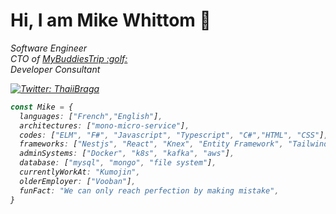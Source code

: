 # Hi, I am Mike Whittom 👋

<p><em>Software Engineer
</br><em>CTO of <a href="www.mybuddiestrip.com">MyBuddiesTrip :golf:</a>
</br>Developer Consultant</em></p>

[![Twitter: ThaiiBraga](https://img.shields.io/twitter/follow/mewhit?style=social)](https://twitter.com/mewhit)
```typescript
const Mike = {
  languages: ["French","English"],
  architectures: ["mono-micro-service"], 
  codes: ["ELM", "F#", "Javascript", "Typescript", "C#","HTML", "CSS"],
  frameworks: ["Nestjs", "React", "Knex", "Entity Framework", "TailwindCss"],
  adminSystems: ["Docker", "k8s", "kafka", "aws"],
  database: ["mysql", "mongo", "file system"],
  currentlyWorkAt: "Kumojin",
  olderEmployer: ["Vooban"],
  funFact: "We can only reach perfection by making mistake",
}
```

<!--
**mewhit/mewhit** is a ✨ _special_ ✨ repository because its `README.md` (this file) appears on your GitHub profile.

Here are some ideas to get you started:

- 🔭 I’m currently working on ...
- 🌱 I’m currently learning ...
- 👯 I’m looking to collaborate on ...
- 🤔 I’m looking for help with ...
- 💬 Ask me about ...
- 📫 How to reach me: ...
- 😄 Pronouns: ...
- ⚡ Fun fact: ...
-->

